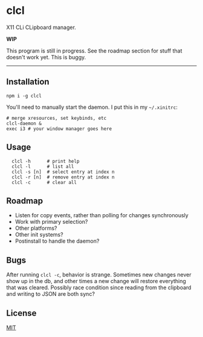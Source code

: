 # clcl

X11 CLi CLipboard manager.

**WIP**

This program is still in progress. See the roadmap section for stuff that
doesn't work yet. This is buggy.

--------

## Installation

`npm i -g clcl`

You'll need to manually start the daemon. I put this in my `~/.xinitrc`:

```shell
# merge xresources, set keybinds, etc
clcl-daemon &
exec i3 # your window manager goes here
```

## Usage

```
  clcl -h      # print help
  clcl -l      # list all
  clcl -s [n]  # select entry at index n
  clcl -r [n]  # remove entry at index n
  clcl -c      # clear all
```

## Roadmap

* Listen for copy events, rather than polling for changes synchronously
* Work with primary selection?
* Other platforms?
* Other init systems?
* Postinstall to handle the daemon?

## Bugs

After running `clcl -c`, behavior is strange. Sometimes new changes never show
up in the db, and other times a new change will restore everything that was
cleared. Possibly race condition since reading from the clipboard and writing to
JSON are both sync?

## License

[MIT](./LICENSE.md)
